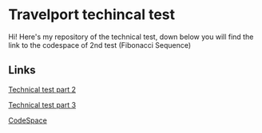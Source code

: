 # Travelport techincal test  

Hi! Here's my repository of the technical test, down below you will find the link to the codespace of 2nd test (Fibonacci Sequence)  

## Links  

[Technical test part 2](https://github.com/yerairodriguez/TechinicalTest-TP/tree/technical-test-part2)  

[Technical test part 3](https://github.com/yerairodriguez/TechinicalTest-TP/tree/technical-test-part3)  

[CodeSpace](https://codesandbox.io/s/yerairodriguez-forked-dkv3sp)  


